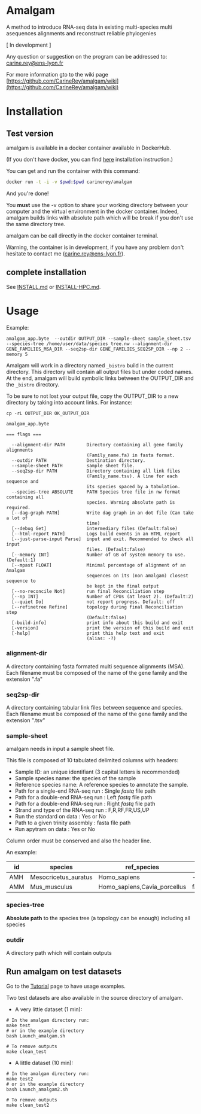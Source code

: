# Amalgam

A method to introduce RNA-seq data in existing multi-species multi asequences alignments and reconstruct reliable phylogenies

[ In development ]

Any question or suggestion on the program can be addressed to: carine.rey@ens-lyon.fr

For more information gto to the wiki page [https://github.com/CarineRey/amalgam/wiki](https://github.com/CarineRey/amalgam/wiki)

# Installation

## Test version

amalgam is available in a docker container available in DockerHub.

(If you don't have docker, you can find [here](https://docs.docker.com/linux/step_one/) installation instruction.)

You can get and run the container with this command:

```sh
docker run -t -i -v $pwd:$pwd carinerey/amalgam
```

And you're done!

You **must** use the -v option to share your working directory between your computer and the virtual environment in the docker container. Indeed, amalgam builds links with absolute path which will be break if you don't use the same directory tree.

amalgam can be call directly in the docker container terminal.

Warning, the container is in development, if you have any problem don't hesitate to contact me (carine.rey@ens-lyon.fr).

## complete installation

See [INSTALL.md](INSTALL.md) or [INSTALL-HPC.md](INSTALL-HPC.md).

# Usage

Example:

```
amalgam_app.byte  --outdir OUTPUT_DIR --sample-sheet sample_sheet.tsv --species-tree /home/user/data/species_tree.nw --alignment-dir GENE_FAMILIES_MSA_DIR --seq2sp-dir GENE_FAMILIES_SEQ2SP_DIR --np 2 --memory 5
```

Amalgam will work in a directory named ```_bistro``` build in the current directory.
This directory will contain all output files but under coded names.
At the end, amalgam will build symbolic links between the OUTPUT_DIR and the ```_bistro``` directory.

To be sure to not lost your output file, copy the OUTPUT_DIR to a new directory by taking into account links.
For instance:
```
cp -rL OUTPUT_DIR OK_OUTPUT_DIR
```

```
amalgam_app.byte

=== flags ===

  --alignment-dir PATH        Directory containing all gene family alignments
                              (Family_name.fa) in fasta format.
  --outdir PATH               Destination directory.
  --sample-sheet PATH         sample sheet file.
  --seq2sp-dir PATH           Directory containing all link files
                              (Family_name.tsv). A line for each sequence and
                              its species spaced by a tabulation.
  --species-tree ABSOLUTE     PATH Species tree file in nw format containing all
                              species. Warning absolute path is required.
  [--dag-graph PATH]          Write dag graph in an dot file (Can take a lot of
                              time)
  [--debug Get]               intermediary files (Default:false)
  [--html-report PATH]        Logs build events in an HTML report
  [--just-parse-input Parse]  input and exit. Recommended to check all input
                              files. (Default:false)
  [--memory INT]              Number of GB of system memory to use.(Default:1)
  [--mpast FLOAT]             Minimal percentage of alignment of an Amalgam
                              sequences on its (non amalgam) closest sequence to
                              be kept in the final output
  [--no-reconcile Not]        run final Reconciliation step
  [--np INT]                  Number of CPUs (at least 2). (Default:2)
  [--quiet Do]                not report progress. Default: off
  [--refinetree Refine]       topology during final Reconciliation step
                              (Default:false)
  [-build-info]               print info about this build and exit
  [-version]                  print the version of this build and exit
  [-help]                     print this help text and exit
                              (alias: -?)

```

### alignment-dir

A directory containing  fasta formated multi sequence alignments (MSA).
Each filename must be composed of the name of the gene family and the extension ".fa"

### seq2sp-dir

A directory containing tabular link files between sequence and species.
Each filename must be composed of the name of the gene family and the extension ".tsv"

### sample-sheet

amalgam needs in input a sample sheet file.

This file is composed of 10 tabulated delimited columns with headers:
  * Sample ID: an unique identifiant (3 capital letters is recommended)
  * Sample species name: the species of the sample
  * Reference species name: A reference species to annotate the sample.
  * Path for a single-end RNA-seq run : Single *fastq* file path
  * Path for a double-end RNA-seq run : Left *fastq* file path
  * Path for a double-end RNA-seq run : Right *fastq* file path
  * Strand and type of the RNA-seq run : F,R,RF,FR,US,UP
  * Run the standard on data : Yes or No
  * Path to a given trinity assembly : fasta file path
  * Run apytram on data : Yes or No

Column order must be conserved and also the header line.

An example:

id	|species	|ref_species	|path_fastq_single	|path_fastq_left	|path_fastq_right	|orientation	|run_trinity	|path_assembly	|run_apytram
---|---|---|---|---|---|---|---|---|---
AMH	|Mesocricetus_auratus	|Homo_sapiens	|-	|fastq/Mesocricetus_auratus.1.fq	|fastq/Mesocricetus_auratus.2.fq	|UP	|yes	|Trinity_assembly.AMH.fa	|yes
AMM	|Mus_musculus	|Homo_sapiens,Cavia_porcellus	|fastq/Mus_musculus.fq	| -	|-	|F	|yes	|-	|yes


### species-tree

**Absolute path** to the species tree (a topology can be enough) including all species

###  outdir
A directory path which will contain outputs


## Run amalgam on test datasets

Go to the [Tutorial](https://github.com/CarineRey/amalgam/wiki/Tutorial) page to have usage examples.

Two test datasets are also available in the source directory of amalgam.

* A very little dataset (1 min):
```
# In the amalgam directory run:
make test
# or in the example directory
bash Launch_amalgam.sh

# To remove outputs
make clean_test
```

* A  little dataset (10 min):
```
# In the amalgam directory run:
make test2
# or in the example directory
bash Launch_amalgam2.sh

# To remove outputs
make clean_test2
```
